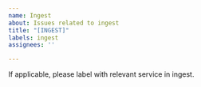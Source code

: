 ```yaml
---
name: Ingest
about: Issues related to ingest
title: "[INGEST]"
labels: ingest
assignees: ''

---
```


If applicable, please label with relevant service in ingest.
